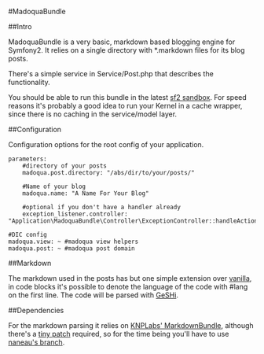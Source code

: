 #MadoquaBundle

##Intro

MadoquaBundle is a very basic, markdown based blogging engine for Symfony2. It relies on a single directory with *.markdown files for its blog posts.

There's a simple service in Service/Post.php that describes the functionality.

You should be able to run this bundle in the latest [sf2 sandbox](http://symfony-reloaded.org/code). For speed reasons it's probably a good idea to run your Kernel in a cache wrapper, since there is no caching in the service/model layer.

##Configuration

Configuration options for the root config of your application.

    parameters:
        #directory of your posts
        madoqua.post.directory: "/abs/dir/to/your/posts/"
        
        #Name of your blog
        madoqua.name: "A Name For Your Blog"
        
        #optional if you don't have a handler already
        exception_listener.controller: "Application\MadoquaBundle\Controller\ExceptionController::handleAction" 
    
    #DIC config
    madoqua.view: ~ #madoqua view helpers
    madoqua.post: ~ #madoqua post domain

##Markdown

The markdown used in the posts has but one simple extension over [vanilla](http://daringfireball.net/projects/markdown/), in code blocks it's possible to denote the language of the code with #lang on the first line. The code will be parsed with [GeSHi](http://qbnz.com/highlighter/).

##Dependencies

For the markdown parsing it relies on [KNPLabs' MarkdownBundle](http://github.com/knplabs/MarkdownBundle), although there's a [tiny patch](http://github.com/naneau/MarkdownBundle/commit/566384f1c4866808c0e1086e5f37d510485f7f38) required, so for the time being you'll have to use [naneau's branch](http://github.com/naneau/MarkdownBundle).